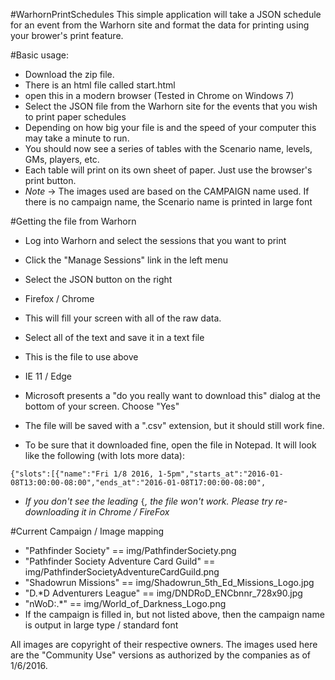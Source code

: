 #WarhornPrintSchedules
This simple application will take a JSON schedule for an event from the Warhorn site and format the data for printing using your brower's print feature.

#Basic usage:

* Download the zip file.
* There is an html file called start.html
* open this in a modern browser (Tested in Chrome on Windows 7)
* Select the JSON file from the Warhorn site for the events that you wish to print paper schedules
* Depending on how big your file is and the speed of your computer this may take a minute to run.
* You should now see a series of tables with the Scenario name, levels, GMs, players, etc.
* Each table will print on its own sheet of paper.  Just use the browser's print button.
* *Note* -> The images used are based on the CAMPAIGN name used.  If there is no campaign name, the Scenario name is printed in large font

#Getting the file from Warhorn
* Log into Warhorn and select the sessions that you want to print
* Click the "Manage Sessions" link in the left menu
* Select the JSON button on the right

* Firefox / Chrome
* This will fill your screen with all of the raw data.  
* Select all of the text and save it in a text file
* This is the file to use above

* IE 11 / Edge
* Microsoft presents a "do you really want to download this" dialog at the bottom of your screen.  Choose "Yes"
* The file will be saved with a ".csv" extension, but it should still work fine.
* To be sure that it downloaded fine, open the file in Notepad.  It will look like the following (with lots more data):

``{"slots":[{"name":"Fri 1/8 2016, 1-5pm","starts_at":"2016-01-08T13:00:00-08:00","ends_at":"2016-01-08T17:00:00-08:00",``
* *If you don't see the leading* ``{``*, the file won't work.  Please try re-downloading it in Chrome / FireFox*

#Current Campaign / Image mapping
* "Pathfinder Society" == img/PathfinderSociety.png
* "Pathfinder Society Adventure Card Guild" == img/PathfinderSocietyAdventureCardGuild.png
* "Shadowrun Missions" == img/Shadowrun_5th_Ed_Missions_Logo.jpg
* "D.*D Adventurers League" == img/DNDRoD_ENCbnnr_728x90.jpg
* "nWoD:.*" == img/World_of_Darkness_Logo.png
* If the campaign is filled in, but not listed above, then the campaign name is output in large type / standard font


All images are copyright of their respective owners.  The images used here are the "Community Use" versions as authorized by the companies as of 1/6/2016.

